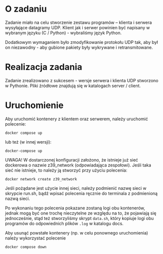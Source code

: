 # O zadaniu
Zadanie miało na celu stworzenie zestawu programów – klienta i serwera wysyłające datagramy UDP. Klient jak i serwer powinien być napisany w wybranym języku (C / Python) - wybraliśmy język Python. 


Dodatkowym wymaganiem było zmodyfikowanie protokołu UDP tak, aby był on niezawodny - aby gubione pakiety były wykrywane i retransmitowane.

# Realizacja zadania
Zadanie zrealizowano z sukcesem - wersje serwera i klienta UDP stworzono w Pythonie. Pliki źródłowe znajdują się w katalogach server / client. 

# Uruchomienie
Aby uruchomić kontenery z klientem oraz serwerem, należy uruchomić polecenie:
```
docker compose up
```
lub też (w innej wersji):
```
docker-compose up
```


UWAGA! W dostarczonej konfiguracji założono, że istnieje już sieć dockerowa o nazwie z39_network (odpowiadająca zespołowi). Jeśli taka sieć nie istnieje, to należy ją stworzyć przy użyciu polecenia:

```
docker network create z39_network
```
Jeśli pożądane jest użycie innej sieci, należy podmienić nazwę sieci w skrypcie run.sh, bądź wpisać polecenia ręcznie do terminala z podmienioną nazwą sieci.


Po wykonaniu tego polecenia pokazane zostaną logi obu kontenerów, jednak mogą być one trochę nieczytelne ze względu na to, że pojawiają się jednocześnie, stąd też stworzyliśmy skrypt `data.sh`, który kopiuje logi obu programów do odpowiednich plików `.log` w katalogu docs.


Aby usunąć powstałe kontenery (np. w celu ponownego uruchomienia) należy wykorzystać polecenie
```
docker compose down
```
